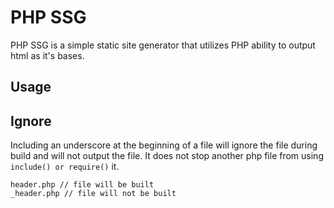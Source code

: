# PHP SSG

PHP SSG is a simple static site generator that utilizes PHP ability to output html as it's bases.

## Usage

## Ignore

Including an underscore at the beginning of a file will ignore the file during build and will not output the file. It does not stop another php file from using `include() or require()` it.

```
header.php // file will be built
_header.php // file will not be built
```
